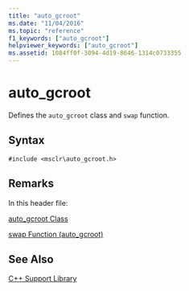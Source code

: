```yaml
---
title: "auto_gcroot"
ms.date: "11/04/2016"
ms.topic: "reference"
f1_keywords: ["auto_gcroot"]
helpviewer_keywords: ["auto_gcroot"]
ms.assetid: 1084ff0f-3094-4d19-8646-1314c0733355
---
```

# auto_gcroot

Defines the `auto_gcroot` class and `swap` function.

## Syntax

```
#include <msclr\auto_gcroot.h>
```

## Remarks

In this header file:

[auto_gcroot Class](../dotnet/auto-gcroot-class.md)

[swap Function (auto_gcroot)](../dotnet/swap-function-auto-gcroot.md)

## See Also

[C++ Support Library](../dotnet/cpp-support-library.md)